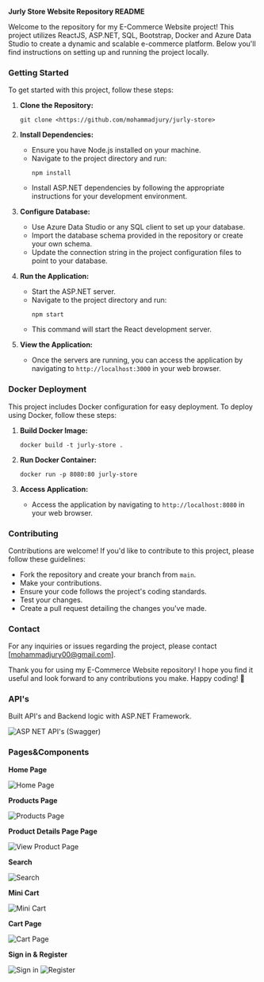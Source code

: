 **Jurly Store Website Repository README**

Welcome to the repository for my E-Commerce Website project! This project utilizes ReactJS, ASP.NET, SQL, Bootstrap, Docker and Azure Data Studio to create a dynamic and scalable e-commerce platform. Below you'll find instructions on setting up and running the project locally.

### Getting Started

To get started with this project, follow these steps:

1. **Clone the Repository:**
   ```
   git clone <https://github.com/mohammadjury/jurly-store>
   ```

2. **Install Dependencies:**
   - Ensure you have Node.js installed on your machine.
   - Navigate to the project directory and run:
     ```
     npm install
     ```
   - Install ASP.NET dependencies by following the appropriate instructions for your development environment.

3. **Configure Database:**
   - Use Azure Data Studio or any SQL client to set up your database.
   - Import the database schema provided in the repository or create your own schema.
   - Update the connection string in the project configuration files to point to your database.

4. **Run the Application:**
   - Start the ASP.NET server.
   - Navigate to the project directory and run:
     ```
     npm start
     ```
   - This command will start the React development server.
   
5. **View the Application:**
   - Once the servers are running, you can access the application by navigating to `http://localhost:3000` in your web browser.

### Docker Deployment

This project includes Docker configuration for easy deployment. To deploy using Docker, follow these steps:

1. **Build Docker Image:**
   ```
   docker build -t jurly-store .
   ```

2. **Run Docker Container:**
   ```
   docker run -p 8080:80 jurly-store
   ```

3. **Access Application:**
   - Access the application by navigating to `http://localhost:8080` in your web browser.

### Contributing

Contributions are welcome! If you'd like to contribute to this project, please follow these guidelines:

- Fork the repository and create your branch from `main`.
- Make your contributions.
- Ensure your code follows the project's coding standards.
- Test your changes.
- Create a pull request detailing the changes you've made.

### Contact

For any inquiries or issues regarding the project, please contact [mohammadjury00@gmail.com].

Thank you for using my E-Commerce Website repository! I hope you find it useful and look forward to any contributions you make. Happy coding! 🚀

### API's

Built API's and Backend logic with ASP.NET Framework.

![ASP NET API's (Swagger)](https://github.com/mohammadjury/jurly-store/assets/93785257/d44a25ad-7ea7-469f-acb8-1888845d1456)


### Pages&Components

**Home Page**

![Home Page](https://github.com/mohammadjury/jurly-store/assets/93785257/1912b07a-14ef-46da-b103-29a11fb51227)

**Products Page**

![Products Page](https://github.com/mohammadjury/jurly-store/assets/93785257/b41281b6-f71b-4096-8958-958d610ae102)

**Product Details Page Page**

![View Product Page](https://github.com/mohammadjury/jurly-store/assets/93785257/879fb873-acc9-4f23-ae9e-e3082ba61214)

**Search**

![Search](https://github.com/mohammadjury/jurly-store/assets/93785257/a555fda5-7d9d-420e-8473-0adbca68e20f)

**Mini Cart**

![Mini Cart](https://github.com/mohammadjury/jurly-store/assets/93785257/55b7b958-3c53-4f62-a2ef-7587cab71b8b)

**Cart Page**

![Cart Page](https://github.com/mohammadjury/jurly-store/assets/93785257/d8309b26-4059-470e-8818-ef36be0ed678)

**Sign in & Register**

![Sign in](https://github.com/mohammadjury/jurly-store/assets/93785257/2afd9a6f-3cda-4df6-b839-e9019d8ccdfb)
![Register](https://github.com/mohammadjury/jurly-store/assets/93785257/23dda8d3-8564-407d-a6b2-06cba5b24c76)



